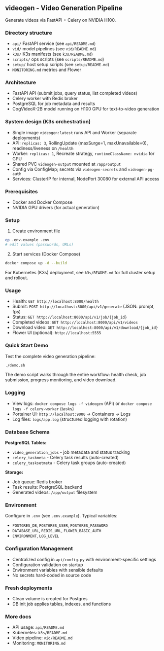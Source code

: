## videogen - Video Generation Pipeline

Generate videos via FastAPI + Celery on NVIDIA H100.

### Directory structure
- `api/` FastAPI service (see `api/README.md`)
- `vid/` model pipelines (see `vid/README.md`)
- `k3s/` K3s manifests (see `k3s/README.md`)
- `scripts/` ops scripts (see `scripts/README.md`)
- `setup/` host setup scripts (see `setup/README.md`)
- `MONITORING.md` metrics and Flower

### Architecture
- FastAPI API (submit jobs, query status, list completed videos)
- Celery worker with Redis broker
- PostgreSQL for job metadata and results
- CogVideoX-2B model running on H100 GPU for text-to-video generation

### System design (K3s orchestration)
- Single image `videogen:latest` runs API and Worker (separate deployments)
- API: `replicas: 3`, RollingUpdate (maxSurge=1, maxUnavailable=0), readiness/liveness on `/health`
- Worker: `replicas: 1`, Recreate strategy, `runtimeClassName: nvidia` for GPU
- Shared PVC `videogen-output` mounted at `/app/output`
- Config via ConfigMap; secrets via `videogen-secrets` and `videogen-pg-auth`
- Services: ClusterIP for internal, NodePort 30080 for external API access

### Prerequisites
- Docker and Docker Compose
- NVIDIA GPU drivers (for actual generation)

### Setup
1) Create environment file
```bash
cp .env.example .env
# edit values (passwords, URLs)
```

2) Start services (Docker Compose)
```bash
docker compose up -d --build
```

For Kubernetes (K3s) deployment, see `k3s/README.md` for full cluster setup and rollout.

### Usage
- Health: `GET http://localhost:8000/health`
- Submit: `POST http://localhost:8000/api/v1/generate` (JSON: prompt, fps)
- Status: `GET http://localhost:8000/api/v1/job/{job_id}`
- Completed videos: `GET http://localhost:8000/api/v1/videos`
- Download video: `GET http://localhost:8000/api/v1/download/{job_id}`
- Flower UI (optional): `http://localhost:5555`

### Quick Start Demo
Test the complete video generation pipeline:
```bash
./demo.sh
```

The demo script walks through the entire workflow: health check, job submission, progress monitoring, and video download.

### Logging
- View logs: `docker compose logs -f videogen` (API) or `docker compose logs -f celery-worker` (tasks)
- Portainer UI: `http://localhost:9000` → Containers → Logs
- Log files: `logs/app.log` (structured logging with rotation)

### Database Schema
**PostgreSQL Tables:**
- `video_generation_jobs` - job metadata and status tracking
- `celery_taskmeta` - Celery task results (auto-created)
- `celery_tasksetmeta` - Celery task groups (auto-created)

**Storage:**
- Job queue: Redis broker
- Task results: PostgreSQL backend
- Generated videos: `/app/output` filesystem

### Environment
Configure in `.env` (see `.env.example`). Typical variables:
- `POSTGRES_DB`, `POSTGRES_USER`, `POSTGRES_PASSWORD`
- `DATABASE_URL`, `REDIS_URL`, `FLOWER_BASIC_AUTH`
- `ENVIRONMENT`, `LOG_LEVEL`

### Configuration Management
- Centralized config in `api/config.py` with environment-specific settings
- Configuration validation on startup
- Environment variables with sensible defaults
- No secrets hard-coded in source code

### Fresh deployments
- Clean volume is created for Postgres
- DB init job applies tables, indexes, and functions

### More docs
- API usage: `api/README.md`
- Kubernetes: `k3s/README.md`
- Video pipeline: `vid/README.md`
- Monitoring: `MONITORING.md`
